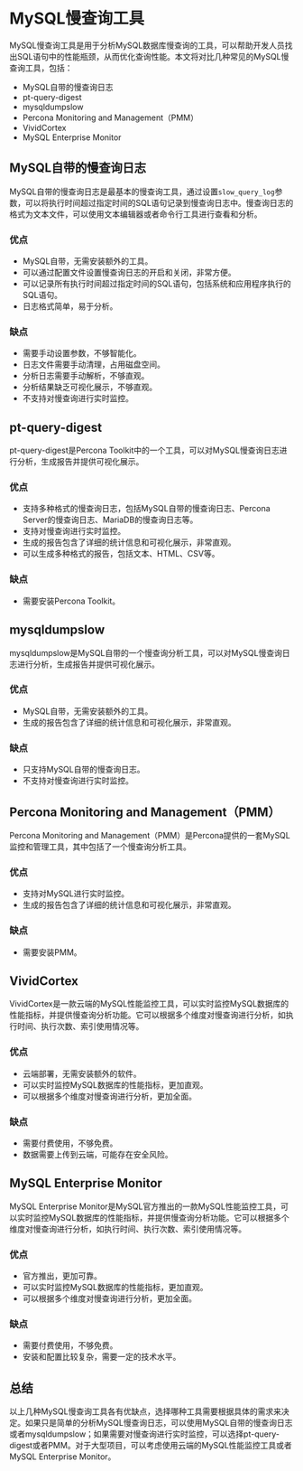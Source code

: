 # MySQL慢查询工具

MySQL慢查询工具是用于分析MySQL数据库慢查询的工具，可以帮助开发人员找出SQL语句中的性能瓶颈，从而优化查询性能。本文将对比几种常见的MySQL慢查询工具，包括：

- MySQL自带的慢查询日志
- pt-query-digest
- mysqldumpslow
- Percona Monitoring and Management（PMM）
- VividCortex
- MySQL Enterprise Monitor

## MySQL自带的慢查询日志

MySQL自带的慢查询日志是最基本的慢查询工具，通过设置`slow_query_log`参数，可以将执行时间超过指定时间的SQL语句记录到慢查询日志中。慢查询日志的格式为文本文件，可以使用文本编辑器或者命令行工具进行查看和分析。

### 优点

- MySQL自带，无需安装额外的工具。
- 可以通过配置文件设置慢查询日志的开启和关闭，非常方便。
- 可以记录所有执行时间超过指定时间的SQL语句，包括系统和应用程序执行的SQL语句。
- 日志格式简单，易于分析。

### 缺点

- 需要手动设置参数，不够智能化。
- 日志文件需要手动清理，占用磁盘空间。
- 分析日志需要手动解析，不够直观。
- 分析结果缺乏可视化展示，不够直观。
- 不支持对慢查询进行实时监控。

## pt-query-digest

pt-query-digest是Percona Toolkit中的一个工具，可以对MySQL慢查询日志进行分析，生成报告并提供可视化展示。

### 优点

- 支持多种格式的慢查询日志，包括MySQL自带的慢查询日志、Percona Server的慢查询日志、MariaDB的慢查询日志等。
- 支持对慢查询进行实时监控。
- 生成的报告包含了详细的统计信息和可视化展示，非常直观。
- 可以生成多种格式的报告，包括文本、HTML、CSV等。

### 缺点

- 需要安装Percona Toolkit。

## mysqldumpslow

mysqldumpslow是MySQL自带的一个慢查询分析工具，可以对MySQL慢查询日志进行分析，生成报告并提供可视化展示。

### 优点

- MySQL自带，无需安装额外的工具。
- 生成的报告包含了详细的统计信息和可视化展示，非常直观。

### 缺点

- 只支持MySQL自带的慢查询日志。
- 不支持对慢查询进行实时监控。

## Percona Monitoring and Management（PMM）

Percona Monitoring and Management（PMM）是Percona提供的一套MySQL监控和管理工具，其中包括了一个慢查询分析工具。

### 优点

- 支持对MySQL进行实时监控。
- 生成的报告包含了详细的统计信息和可视化展示，非常直观。

### 缺点

- 需要安装PMM。

## VividCortex

VividCortex是一款云端的MySQL性能监控工具，可以实时监控MySQL数据库的性能指标，并提供慢查询分析功能。它可以根据多个维度对慢查询进行分析，如执行时间、执行次数、索引使用情况等。

### 优点

- 云端部署，无需安装额外的软件。
- 可以实时监控MySQL数据库的性能指标，更加直观。
- 可以根据多个维度对慢查询进行分析，更加全面。

### 缺点

- 需要付费使用，不够免费。
- 数据需要上传到云端，可能存在安全风险。

## MySQL Enterprise Monitor

MySQL Enterprise Monitor是MySQL官方推出的一款MySQL性能监控工具，可以实时监控MySQL数据库的性能指标，并提供慢查询分析功能。它可以根据多个维度对慢查询进行分析，如执行时间、执行次数、索引使用情况等。

### 优点

- 官方推出，更加可靠。
- 可以实时监控MySQL数据库的性能指标，更加直观。
- 可以根据多个维度对慢查询进行分析，更加全面。

### 缺点

- 需要付费使用，不够免费。
- 安装和配置比较复杂，需要一定的技术水平。

## 总结

以上几种MySQL慢查询工具各有优缺点，选择哪种工具需要根据具体的需求来决定。如果只是简单的分析MySQL慢查询日志，可以使用MySQL自带的慢查询日志或者mysqldumpslow；如果需要对慢查询进行实时监控，可以选择pt-query-digest或者PMM。对于大型项目，可以考虑使用云端的MySQL性能监控工具或者MySQL Enterprise Monitor。

